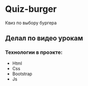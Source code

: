 # Quiz-burger
Квиз по выбору бургера 
## Делал по видео урокам
### Технологии в проэкте:
- Html
- Css
- Bootstrap
- Js

